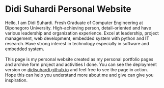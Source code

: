 # Didi Suhardi Personal Website

Hello, I am Didi Suhardi. Fresh Graduate of Computer Engineering at Diponegoro University. High-achieving person, detail-oriented and have various leadership and organization experience. Excel at leadership, project management, web development, embedded system with python and IT research. Have strong interest in technology especially in software and embedded system.
<br><br>
This page is my personal website created as my personal portfolio pages and archive form project and activities I done. You can see the deployment version on <a href="https://didisuhardi.github.io/" target="_blank">didisuhardi.github.io<a> and feel free to see the page in action. Hope this can help you understand more about me and give can give you inspiration.
